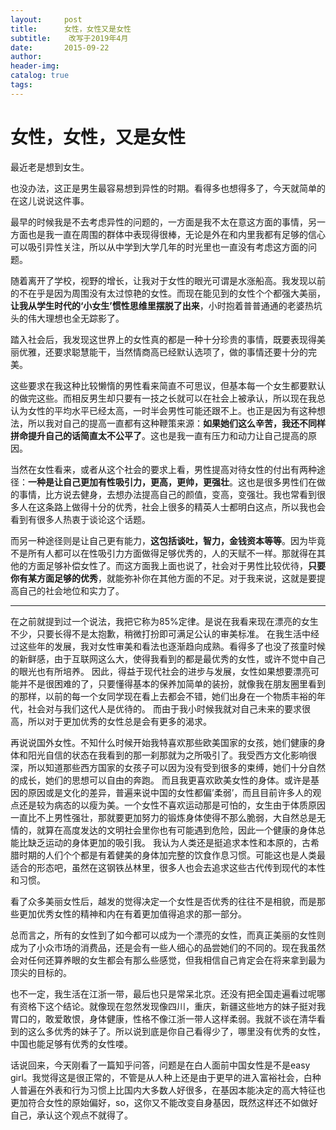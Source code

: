 ```yaml
---
layout:     post  
title:      女性，女性又是女性
subtitle:    改写于2019年4月  
date:       2015-09-22  
author:  
header-img: 
catalog: true  
tags:
--- 
```


# 女性，女性，又是女性

最近老是想到女生。

也没办法，这正是男生最容易想到异性的时期。看得多也想得多了，今天就简单的在这儿说说这件事。

最早的时候我是不去考虑异性的问题的，一方面是我不太在意这方面的事情，另一方面也是我一直在周围的群体中表现得很棒，无论是外在和内里我都有足够的信心可以吸引异性关注，所以从中学到大学几年的时光里也一直没有考虑这方面的问题。

随着离开了学校，视野的增长，让我对于女性的眼光可谓是水涨船高。我发现以前的不在乎是因为周围没有太过惊艳的女性。而现在能见到的女性个个都强大美丽，**让我从学生时代的‘小女生’惯性思维里摆脱了出来**，小时抱着普普通通的老婆热坑头的伟大理想也全无踪影了。

踏入社会后，我发现这世界上的女性真的都是一种十分珍贵的事情，既要表现得美丽优雅，还要求聪慧能干，当然情商高已经默认选项了，做的事情还要十分的完美。

这些要求在我这种比较懒惰的男性看来简直不可思议，但基本每一个女生都要默认的做完这些。而相反男生却只要有一技之长就可以在社会上被承认，所以现在我总认为女性的平均水平已经太高，一时半会男性可能还跟不上。也正是因为有这种想法，所以我对自己的提高一直都有这种鞭策来源：**如果她们这么辛苦，我还不同样拼命提升自己的话简直太不公平了**。这也是我一直有压力和动力让自己提高的原因。

当然在女性看来，或者从这个社会的要求上看，男性提高对待女性的付出有两种途径：**一种是让自己更加有性吸引力，更高，更帅，更强壮**。这也是很多男性们在做的事情，比方说去健身，去想办法提高自己的颜值，变高，变强壮。我也常看到很多人在这条路上做得十分的优秀，社会上很多的精英人士都明白这点，所以我也会看到有很多人热衷于谈论这个话题。

而另一种途径则是让自己更有能力，**这包括谈吐，智力，金钱资本等等**。因为毕竟不是所有人都可以在性吸引力方面做得足够优秀的，人的天赋不一样。那就得在其他的方面足够补偿女性了。而这方面我上面也说了，社会对于男性比较优待，**只要你有某方面足够的优秀**，就能弥补你在其他方面的不足。对于我来说，这就是要提高自己的社会地位和实力了。

---- 
在之前就提到过一个说法，我把它称为85%定律。是说在我看来现在漂亮的女生不少，只要长得不是太抱歉，稍微打扮即可满足公认的审美标准。
在我生活中经过这些年的发展，我对女性审美和看法也逐渐趋向成熟。看得多了也没了孩童时候的新鲜感，由于互联网这么大，使得我看到的都是最优秀的女性，或许不觉中自己的眼光也有所培养。
因此，得益于现代社会的进步与发展，女性如果想要漂亮可能并不是很困难的了，只要懂得基本的保养加简单的装扮，就像我在朋友圈里看到的那样，以前的每一个女同学现在看上去都会不错，她们出身在一个物质丰裕的年代，社会对与我们这代人是优待的。
而由于我小时候我就对自己未来的要求很高，所以对于更加优秀的女性总是会有更多的渴求。

再说说国外女性。不知什么时候开始我特喜欢那些欧美国家的女孩，她们健康的身体和阳光自信的状态在我看到的那一刹那就为之所吸引了。我受西方文化影响很深，所以知道那些西方国家的女孩子可以因为没有受到很多的束缚，她们十分自然的成长，她们的思想可以自由的奔跑。
而且我更喜欢欧美女性的身体。或许是基因的原因或是文化的差异，普遍来说中国的女性都偏’柔弱’，而且目前许多人的观点还是较为病态的以瘦为美。一个女性不喜欢运动那是可怕的，女生由于体质原因一直比不上男性强壮，那就要更加努力的锻炼身体使得不那么脆弱，大自然总是无情的，就算在高度发达的文明社会里你也有可能遇到危险，因此一个健康的身体总能比缺乏运动的身体更加的吸引我。
我认为人类还是挺追求本性和本原的，古希腊时期的人们个个都是有着健美的身体加完整的饮食作息习惯。可能这也是人类最适合的形态吧，虽然在这钢铁丛林里，很多人也会去追求这些古代传到现代的本性和习惯。

看了众多美丽女性后，越发的觉得决定一个女性是否优秀的往往不是相貌，而是那些更加优秀女性的精神和内在有着更加值得追求的那一部分。

总而言之，所有的女性到了如今都可以成为一个漂亮的女性，而真正美丽的女性则成为了小众市场的消费品，还是会有一些人细心的品尝她们的不同的。现在我虽然会对任何还算养眼的女生都会有那么些感觉，但我相信自己肯定会在将来拿到最为顶尖的目标的。

也不一定，我生活在江浙一带，最后也只是常呆北京。还没有把全国走遍看过呢哪有资格下这个结论。就像现在忽然发现像四川，重庆，新疆这些地方的妹子挺对我胃口的，敢爱敢恨，身体健康，性格不像江浙一带人这样柔弱。我就不谈在清华看到的这么多优秀的妹子了。所以说到底是你自己看得少了，哪里没有优秀的女性，中国也能足够有优秀的女性喽。

话说回来，今天刚看了一篇知乎问答，问题是在白人面前中国女性是不是easy girl。我觉得这是很正常的，不管是从人种上还是由于更早的进入富裕社会，白种人普遍在外表和行为习惯上比国内大多数人好很多，在基因本能决定的高大特征也更加符合女性的原始偏好，so，这你又不能改变自身基因，既然这样还不如做好自己，承认这个观点不就得了。